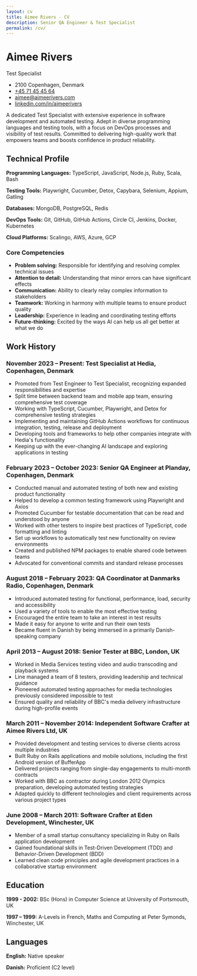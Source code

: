 ```yaml
---
layout: cv
title: Aimee Rivers - CV
description: Senior QA Engineer & Test Specialist
permalink: /cv/
---
```


<div class="cv-header">
  <div class="cv-header-left">
    <h1>Aimee Rivers</h1>
    <div class="cv-subtitle">Test Specialist</div>
  </div>
  <ul class="cv-contact">
    <li>2100 Copenhagen, Denmark</li>
    <li><a href="tel:+4571454564">+45 71 45 45 64</a></li>
    <li><a href="mailto:aimee@aimeerivers.com">aimee@aimeerivers.com</a></li>
    <li><a href="https://linkedin.com/in/aimeerivers">linkedin.com/in/aimeerivers</a></li>
  </ul>
</div>

A dedicated Test Specialist with extensive experience in software development and automated testing. Adept in diverse programming languages and testing tools, with a focus on DevOps processes and visibility of test results. Committed to delivering high-quality work that empowers teams and boosts confidence in product reliability.

## Technical Profile

**Programming Languages:** TypeScript, JavaScript, Node.js, Ruby, Scala, Bash

**Testing Tools:** Playwright, Cucumber, Detox, Capybara, Selenium, Appium, Gatling

**Databases:** MongoDB, PostgreSQL, Redis

**DevOps Tools:** Git, GitHub, GitHub Actions, Circle CI, Jenkins, Docker, Kubernetes

**Cloud Platforms:** Scalingo, AWS, Azure, GCP

### Core Competencies

- **Problem solving:** Responsible for identifying and resolving complex technical issues
- **Attention to detail:** Understanding that minor errors can have significant effects
- **Communication:** Ability to clearly relay complex information to stakeholders
- **Teamwork:** Working in harmony with multiple teams to ensure product quality
- **Leadership:** Experience in leading and coordinating testing efforts
- **Future-thinking:** Excited by the ways AI can help us all get better at what we do

## Work History

### November 2023 – Present: Test Specialist at Hedia, Copenhagen, Denmark

- Promoted from Test Engineer to Test Specialist, recognizing expanded responsibilities and expertise
- Split time between backend team and mobile app team, ensuring comprehensive test coverage
- Working with TypeScript, Cucumber, Playwright, and Detox for comprehensive testing strategies
- Implementing and maintaining GitHub Actions workflows for continuous integration, testing, release and deployment
- Developing tools and frameworks to help other companies integrate with Hedia's functionality
- Keeping up with the ever-changing AI landscape and exploring applications in testing

### February 2023 – October 2023: Senior QA Engineer at Planday, Copenhagen, Denmark

- Conducted manual and automated testing of both new and existing product functionality
- Helped to develop a common testing framework using Playwright and Axios
- Promoted Cucumber for testable documentation that can be read and understood by anyone
- Worked with other testers to inspire best practices of TypeScript, code formatting and linting
- Set up workflows to automatically test new functionality on review environments
- Created and published NPM packages to enable shared code between teams
- Advocated for conventional commits and standard release processes

### August 2018 – February 2023: QA Coordinator at Danmarks Radio, Copenhagen, Denmark

- Introduced automated testing for functional, performance, load, security and accessibility
- Used a variety of tools to enable the most effective testing
- Encouraged the entire team to take an interest in test results
- Made it easy for anyone to write and run their own tests
- Became fluent in Danish by being immersed in a primarily Danish-speaking company

### April 2013 – August 2018: Senior Tester at BBC, London, UK

- Worked in Media Services testing video and audio transcoding and playback systems
- Line managed a team of 8 testers, providing leadership and technical guidance
- Pioneered automated testing approaches for media technologies previously considered impossible to test
- Ensured quality and reliability of BBC's media delivery infrastructure during high-profile events

### March 2011 – November 2014: Independent Software Crafter at Aimee Rivers Ltd, UK

- Provided development and testing services to diverse clients across multiple industries
- Built Ruby on Rails applications and mobile solutions, including the first Android version of BufferApp
- Delivered projects ranging from single-day engagements to multi-month contracts
- Worked with BBC as contractor during London 2012 Olympics preparation, developing automated testing strategies
- Adapted quickly to different technologies and client requirements across various project types

### June 2008 – March 2011: Software Crafter at Eden Development, Winchester, UK

- Member of a small startup consultancy specializing in Ruby on Rails application development
- Gained foundational skills in Test-Driven Development (TDD) and Behavior-Driven Development (BDD)
- Learned clean code principles and agile development practices in a collaborative startup environment

## Education

**1999 - 2002:** BSc (Hons) in Computer Science at University of Portsmouth, UK

**1997 – 1999:** A-Levels in French, Maths and Computing at Peter Symonds, Winchester, UK

## Languages

**English:** Native speaker

**Danish:** Proficient (C2 level)
